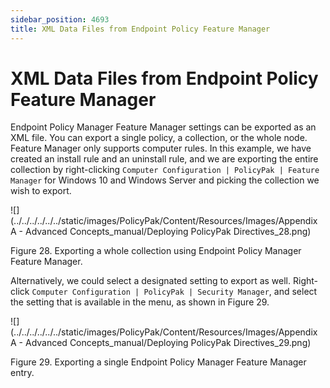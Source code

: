 ```yaml
---
sidebar_position: 4693
title: XML Data Files from Endpoint Policy Feature Manager
---
```


# XML Data Files from Endpoint Policy Feature Manager

Endpoint Policy Manager Feature Manager settings can be exported as an XML file. You can export a single policy, a collection, or the whole node. Feature Manager only supports computer rules. In this example, we have created an install rule and an uninstall rule, and we are exporting the entire collection by right-clicking `Computer Configuration | PolicyPak | Feature Manager` for Windows 10 and Windows Server and picking the collection we wish to export.

![](../../../../../../static/images/PolicyPak/Content/Resources/Images/Appendix A - Advanced Concepts_manual/Deploying PolicyPak Directives_28.png)

Figure 28. Exporting a whole collection using Endpoint Policy Manager Feature Manager.

Alternatively, we could select a designated setting to export as well. Right-click `Computer Configuration | PolicyPak | Security Manager`, and select the setting that is available in the menu, as shown in Figure 29.

![](../../../../../../static/images/PolicyPak/Content/Resources/Images/Appendix A - Advanced Concepts_manual/Deploying PolicyPak Directives_29.png)

Figure 29. Exporting a single Endpoint Policy Manager Feature Manager entry.